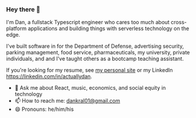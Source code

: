 ### Hey there 👋

I'm Dan, a fullstack Typescript engineer who cares too much about cross-platform applications and building things with serverless technology on the edge.

I've built software in for the Department of Defense, advertising security, parking management, food service, pharmaceuticals, my university, private individuals, and and I've taught others as a bootcamp teaching assistant.

If you're looking for my resume, see [my personal site](https://actuallydan.com) or my LinkedIn https://linkedin.com/in/actuallydan.

- 💬 Ask me about React, music, economics, and social equity in technology
- 📫 How to reach me: dankral01@gmail.com
- 😄 Pronouns: he/him/his
